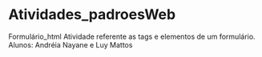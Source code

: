 # Atividades_padroesWeb
 Formulário_html
 Atividade referente as tags e elementos de um formulário.
Alunos: Andréia Nayane e Luy Mattos